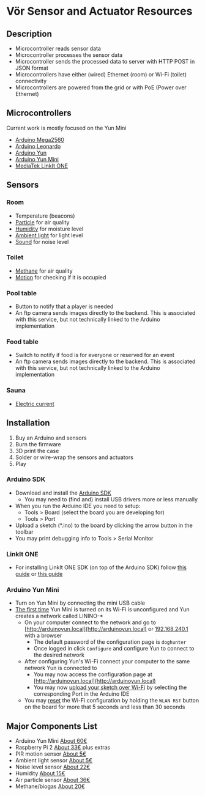 # Vör Sensor and Actuator Resources

## Description
- Microcontroller reads sensor data
- Microcontroller processes the sensor data
- Microcontroller sends the processed data to server with HTTP POST in JSON format
- Microcontrollers have either (wired) Ethernet (room) or Wi-Fi (toilet) connectivity
- Microcontrollers are powered from the grid or with PoE (Power over Ethernet)

## Microcontrollers

Current work is mostly focused on the Yun Mini

- [Arduino Mega2560](http://www.arduino.org/products/boards/4-arduino-boards/arduino-mega-2560)
- [Arduino Leonardo](http://www.arduino.org/products/boards/4-arduino-boards/arduino-leonardo)
- [Arduino Yun](http://www.arduino.org/products/boards/4-arduino-boards/arduino-yun)
- [Arduino Yun Mini](http://www.arduino.org/products/boards/4-arduino-boards/arduino-yun-mini)
- [MediaTek LinkIt ONE](http://www.seeedstudio.com/wiki/LinkIt_ONE)

## Sensors

### Room
- Temperature (beacons)
- [Particle](https://www.sparkfun.com/products/9689) for air quality
- [Humidity](https://www.sparkfun.com/products/9569) for moisture level
- [Ambient light](https://www.sparkfun.com/products/8688) for light level
- [Sound](https://www.sparkfun.com/products/12642) for noise level

### Toilet
- [Methane](https://www.sparkfun.com/products/9404) for air quality
- [Motion](https://www.sparkfun.com/products/13285) for checking if it is occupied

### Pool table
- Button to notify that a player is needed
- An ftp camera sends images directly to the backend. This is associated with this service, but not technically linked to the Arduino implementation

### Food table
- Switch to notify if food is for everyone or reserved for an event
- An ftp camera sends images directly to the backend. This is associated with this service, but not technically linked to the Arduino implementation

### Sauna
- [Electric current](https://www.sparkfun.com/products/11005)

## Installation
1. Buy an Arduino and sensors
2. Burn the firmware
3. 3D print the case
4. Solder or wire-wrap the sensors and actuators
5. Play

### Arduino SDK
- Download and install the [Arduino SDK](https://www.arduino.cc/en/Main/Software)
    - You may need to (find and) install USB drivers more or less manually
- When you run the Arduino IDE you need to setup:
    - Tools > Board (select the board you are developing for)
    - Tools > Port
- Upload a sketch (*.ino) to the board by clicking the arrow button in the toolbar
- You may print debugging info to Tools > Serial Monitor

### LinkIt ONE
- For installing LinkIt ONE SDK (on top of the Arduino SDK) follow [this guide](http://www.seeedstudio.com/wiki/LinkIt_ONE) or [this guide](http://labs.mediatek.com/forums/posts/list/559.page)

### Arduino Yun Mini
- Turn on Yun Mini by connecting the mini USB cable
- [The first time](https://www.arduino.cc/en/Guide/ArduinoYun#toc14) Yun Mini is turned on its Wi-Fi is unconfigured and Yun creates a network called LININO-*
    - On your computer connect to the network and go to [http://arduinoyun.local](http://arduinoyun.local) or [192.168.240.1](192.168.240.1) with a browser
        - The default password of the configuration page is ```doghunter```
        - Once logged in click ```Configure``` and configure Yun to connect to the desired network
    - After configuring Yun's Wi-Fi connect your computer to the same network Yun is connected to
        - You may now access the configuration page at [http://arduinoyun.local](http://arduinoyun.local)
        - You may now [upload your sketch over Wi-Fi](https://www.arduino.cc/en/Guide/ArduinoYun#toc15) by selecting the corresponding Port in the Arduino IDE
    - You may [reset](https://www.arduino.cc/en/Guide/ArduinoYun#toc6) the Wi-Fi configuration by holding the ```WLAN RST``` button on the board for more that 5 seconds and less than 30 seconds

## Major Components List
* Arduino Yun Mini [About 60€](http://de.rs-online.com/web/p/entwicklungskits-prozessor-mikrocontroller/8659007/)
* Raspberry Pi 2 [About 33€](http://de.rs-online.com/web/p/entwicklungskits-prozessor-mikrocontroller/8326274/) plus extras
* PIR motion sensor [About 5€](https://www.sparkfun.com/products/13285)
* Ambient light sensor [About 5€](https://www.sparkfun.com/products/8688)
* Noise level sensor [About 22€](https://www.sparkfun.com/products/12642)
* Humidity [About 15€](https://www.sparkfun.com/products/9569) 
* Air particle sensor [About 36€](https://www.sparkfun.com/products/9689)
* Methane/biogas [About 20€](https://www.sparkfun.com/products/9404)
